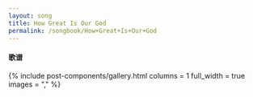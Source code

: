 ```yaml
---
layout: song
title: How Great Is Our God
permalink: /songbook/How+Great+Is+Our+God
---
```


#### 歌谱

{% include post-components/gallery.html
    columns = 1
    full_width = true
    images = ","
%}
